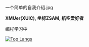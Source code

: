 一个简单的自我介绍.jpg

**XMUer(XUIC), 坐标ZSAM, 航空爱好者**

编程学习中

[![Top Langs](https://github-readme-stats.vercel.app/api/top-langs/?username=Aaron_ZSAM&hide=javascript,html)](https://github.com/anuraghazra/github-readme-stats)

